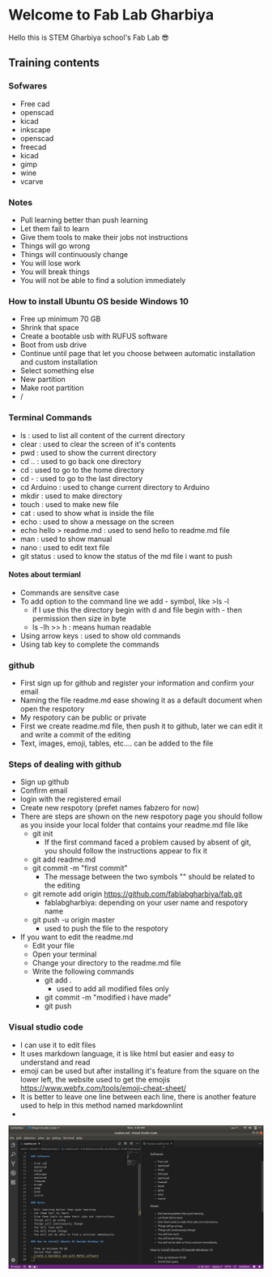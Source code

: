 
# Welcome to Fab Lab Gharbiya

Hello this is STEM Gharbiya school's Fab Lab :sunglasses:

## Training contents

### Sofwares

- Free cad
- openscad
- kicad
- inkscape
- openscad
- freecad
- kicad
- gimp
- wine
- vcarve

### Notes

- Pull learning better than push learning
- Let them fail to learn
- Give them tools to make their jobs not instructions
- Things will go wrong
- Things will continuously change
- You will lose work
- You will break things
- You will not be able to find a solution immediately

### How to install Ubuntu OS beside Windows 10

- Free up minimum 70 GB
- Shrink that space
- Create a bootable usb with RUFUS software
- Boot from usb drive
- Continue until page that let you choose between automatic installation and custom installation
- Select something else
- New partition
- Make root partition
- /

### Terminal Commands

- ls : used to list all content of the current directory
- clear : used to clear the screen of it's contents
- pwd : used to show the current directory
- cd .. : used to go back one directory
- cd : used to go to the home directory
- cd - : used to go to the last directory
- cd Arduino : used to change current directory to Arduino
- mkdir : used to make directory
- touch : used to make new file
- cat : used to show what is inside the file
- echo : used to show a message on the screen
- echo hello > readme.md : used to send hello to readme.md file
- man : used to show manual
- nano : used to edit text file
- git status : used to know the status of the md file i want to push

#### Notes about termianl

- Commands are sensitve case
- To add option to the command line we add - symbol, like >ls -l
  - if I use this the directory begin with d and file begin with - then permission then size in byte
  - ls -lh >> h : means human readable
- Using arrow keys : used to show old commands
- Using tab key to complete the commands

### github

- First sign up for github and register your information and confirm your email
- Naming the file readme.md ease showing it as a default document when open the respotory
- My respotory can be public or private
- First we create readme.md file, then push it to github, later we can edit it and write a commit of the editing
- Text, images, emoji, tables, etc.... can be added to the file

### Steps of dealing with github

- Sign up github
- Confirm email
- login with the registered email
- Create new respotory (prefet names fabzero for now)
- There are steps are shown on the new respotory page you should follow as you inside your local folder that contains your readme.md file like
  - git init
    - If the first command faced a problem caused by absent of git, you should follow the instructions appear to fix it
  - git add readme.md
  - git commit -m "first commit"
    - The message between the two symbols "" should be related to the editing
  - git remote add origin https://github.com/fablabgharbiya/fab.git
    - fablabgharbiya: depending on your user name and respotory name
  - git push -u origin master
    - used to push the file to the respotory
- If you want to edit the readme.md
    - Edit your file
    - Open your terminal
    - Change your directory to the readme.md file
    - Write the following commands
        - git add .
            - used to add all modified files only
        - git commit -m "modified i have made"
        - git push 

### Visual studio code

- I can use it to edit files
- It uses markdown language, it is like html but easier and easy to understand and read
- emoji can be used but after installing it's feature from the square on the lower left, the website used to get the emojis https://www.webfx.com/tools/emoji-cheat-sheet/
- It is better to leave one line between each line, there is another feature used to help in this method named markdownlint
- 
![screenshot1](picture.png)